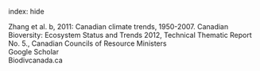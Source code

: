 index: hide

<div class="Citation">

  <div class="Citation-body">
    <div class="Citation-text">Zhang et al. b, 2011: <span class="Article-bookTitle">Canadian climate trends, 1950-2007. Canadian Bioversity: Ecosystem Status and Trends 2012, Technical Thematic Report No. 5., </span>Canadian Councils of Resource Ministers</div>
    <div class="Citation-links">
      <div class="CitationLink" data-href="https://scholar.google.com/scholar?q=Canadian+climate+trends%2C+1950-2007.+Canadian+Bioversity%3A+Ecosystem+Status+and+Trends+2012%2C+Technical+Thematic+Report+No.+5.">
        <div class="CitationLink-icon CitationLink-Scholar"></div>
        <div class="CitationLink-text">Google Scholar</div>
      </div>
      <div class="CitationLink" data-href="http://www.biodivcanada.ca/default.asp?lang=En&n=137E1147-0">
        <div class="CitationLink-icon CitationLink-Publisher"></div>
        <div class="CitationLink-text">Biodivcanada.ca</div>
      </div>
    </div>
  </div>
</div>


<div class="Citation-copy">

</div>